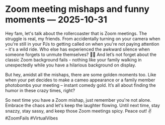 # Zoom meeting mishaps and funny moments — 2025-10-31

Hey fam, let's talk about the rollercoaster that is Zoom meetings. The struggle is real, my friends. From accidentally turning on your camera when you're still in your PJs to getting called on when you're not paying attention – it's a wild ride. Who else has experienced the awkward silence when someone forgets to unmute themselves? 🙋‍♀️ And let’s not forget about the classic Zoom background fails - nothing like your family walking in unexpectedly while you have a hilarious background on display.

But hey, amidst all the mishaps, there are some golden moments too. Like when your pet decides to make a cameo appearance or a family member photobombs your meeting – instant comedy gold. It’s all about finding the humor in these crazy times, right?

So next time you have a Zoom mishap, just remember you're not alone. Embrace the chaos and let's keep the laughter flowing. Until next time, stay snazzy, stay sassy, and keep those Zoom meetings spicy. Peace out! ✌️ #ZoomFails #VirtualVibes